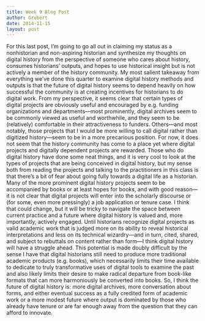 ```yaml
---
title: Week 9 Blog Post
author: Grubert
date: 2014-11-15
layout: post
---
```

For this last post, I’m going to go all out in claiming my status as a nonhistorian and non-aspiring historian and synthesize my thoughts on digital history from the perspective of someone who cares about history, consumes historians’ outputs, and hopes to use historical insight but is not actively a member of the history community. My most salient takeaway from everything we’ve done this quarter to examine digital history methods and outputs is that the future of digital history seems to depend heavily on how successful the community is at creating incentives for historians to do digital work. From my perspective, it seems clear that certain types of digital projects are obviously useful and encouraged by e.g. funding organizations and departments—most prominently, digital archives seem to be commonly viewed as useful and worthwhile, and they seem to be (relatively) comfortable in their attractiveness to funders. Others—and most notably, those projects that I would be more willing to call digital rather than digitized history—seem to be in a more precarious position. For now, it does not seem that the history community has come to a place yet where digital projects and digitally dependent projects are rewarded. Those who do digital history have done some neat things, and it is very cool to look at the types of projects that are being conceived in digital history, but my sense both from reading the projects and talking to the practitioners in this class is that there’s a bit of fear about going fully towards a digital life as a historian. Many of the more prominent digital history projects seem to be accompanied by books or at least hopes for books, and with good reason—it is not clear that digital projects will enter into the scholarly discourse or (for some, even more pressingly) a job application or tenure case. I think that could change, but it will be tricky to navigate the space between current practice and a future where digital history is valued and, more importantly, actively engaged. Until historians recognize digital projects as valid academic work that is judged more on its ability to reveal historical interpretations and less on its technical wizardry—and in turn, cited, shared, and subject to rebuttals on content rather than form—I think digital history will have a struggle ahead. This potential is made doubly difficult by the sense I have that digital historians still need to produce more traditional academic products (e.g. books), which necessarily limits their time available to dedicate to truly transformative uses of digital tools to examine the past and also likely limits their desire to make radical departure from book-like formats that can more harmoniously be converted into books. So, I think the future of digital history is: more digital archives, more conversation about forms, and either eventual success as a fully credited form of academic work or a more modest future where output is dominated by those who already have tenure or are far enough away from the question that they can afford to innovate.
